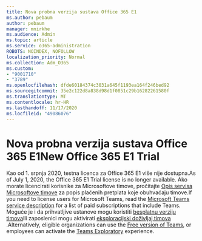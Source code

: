 ```yaml
---
title: Nova probna verzija sustava Office 365 E1
ms.author: pebaum
author: pebaum
manager: mnirkhe
ms.audience: Admin
ms.topic: article
ms.service: o365-administration
ROBOTS: NOINDEX, NOFOLLOW
localization_priority: Normal
ms.collection: Adm_O365
ms.custom:
- "9001710"
- "3789"
ms.openlocfilehash: dfde60184374c3031a645f1193ea164f246bed92
ms.sourcegitcommit: 35e2c122d8a838d98d1f0851c29b16282261580f
ms.translationtype: MT
ms.contentlocale: hr-HR
ms.lasthandoff: 11/17/2020
ms.locfileid: "49086076"
---
```

# <a name="new-office-365-e1-trial"></a><span data-ttu-id="39571-102">Nova probna verzija sustava Office 365 E1</span><span class="sxs-lookup"><span data-stu-id="39571-102">New Office 365 E1 Trial</span></span>

<span data-ttu-id="39571-103">Kao od 1. srpnja 2020, testna licenca za Office 365 E1 više nije dostupna.</span><span class="sxs-lookup"><span data-stu-id="39571-103">As of July 1, 2020, the Office 365 E1 Trial license is no longer available.</span></span> <span data-ttu-id="39571-104">Ako morate licencirati korisnike za Microsoftove timove, pročitajte [Opis servisa Microsoftove timove](https://docs.microsoft.com/office365/servicedescriptions/teams-service-description) za popis plaćenih pretplata koje obuhvaćaju timove.</span><span class="sxs-lookup"><span data-stu-id="39571-104">If you need to license users for Microsoft Teams, read the [Microsoft Teams service description](https://docs.microsoft.com/office365/servicedescriptions/teams-service-description) for a list of paid subscriptions that include Teams.</span></span> <span data-ttu-id="39571-105">Moguće je i da prihvatljive ustanove mogu koristiti [besplatnu verziju timova](https://support.office.com/article/Welcome-to-Microsoft-Teams-free-6d79a648-6913-4696-9237-ed13de64ae3c)ili zaposlenici mogu aktivirati [eksploracijski doživljaj timova](https://docs.microsoft.com/MicrosoftTeams/teams-exploratory) .</span><span class="sxs-lookup"><span data-stu-id="39571-105">Alternatively, eligible organizations can use the [Free version of Teams](https://support.office.com/article/Welcome-to-Microsoft-Teams-free-6d79a648-6913-4696-9237-ed13de64ae3c), or employees can activate the [Teams Exploratory](https://docs.microsoft.com/MicrosoftTeams/teams-exploratory) experience.</span></span>
